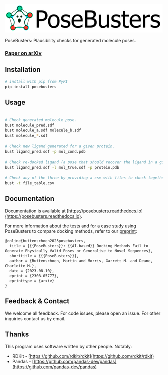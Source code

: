 ![posebusters_banner](https://github.com/maabuu/posebusters/blob/b5f4c2caed1499c2b73f5297a08e60ec7d263c61/docs/source/_static/logo_banner.png?raw=true "PoseBusters")

PoseBusters: Plausibility checks for generated molecule poses.


### [Paper on arXiv](https://arxiv.org/abs/2308.05777)

## Installation

```bash
# install with pip from PyPI
pip install posebusters
```
<!-- # install with conda from conda-forge
conda install posebusters -c conda-forge -->

## Usage

<!-- ### Command line usage -->

```bash

# Check generated molecule pose.
bust molecule_pred.sdf
bust molecule_a.sdf molecule_b.sdf
bust molecule_*.sdf

# Check new ligand generated for a given protein.
bust ligand_pred.sdf -p mol_cond.pdb

# Check re-docked ligand (a pose that should recover the ligand in a given protein-ligand crystal complex).
bust ligand_pred.sdf -l mol_true.sdf -p protein.pdb

# Check any of the three by providing a csv with files to check together
bust -t file_table.csv
```

<!-- ### Python API

```python
from dockbusters import DockBuster

# check re-docked ligand
DockBuster().bust(ligand_pred_file, ligand_crystal_file, protein_crystal_file)

# check docked ligand
DockBuster().bust(ligand_pred_file, protein_crystal_file)

# check molecule
DockBuster().bust(ligand_pred_file, protein_crystal_file)
``` -->

## Documentation

Documentation is available at [https://posebusters.readthedocs.io](https://posebusters.readthedocs.io).

For more information about the tests and for a case study using PoseBusters to compare docking methods, refer to our [preprint](https://arxiv.org/abs/2308.05777):
```
@online{buttenschoen2023posebusters,
  title = {{{PoseBusters}}: {{AI-based}} Docking Methods Fail to Generate Physically Valid Poses or Generalise to Novel Sequences},
  shorttitle = {{{PoseBusters}}},
  author = {Buttenschoen, Martin and Morris, Garrett M. and Deane, Charlotte M.},
  date = {2023-08-10},
  eprint = {2308.05777},
  eprinttype = {arxiv}
}
```

## Feedback & Contact

We welcome all feedback. For code issues, please open an issue. For other inquiries contact us by email.

## Thanks

This program uses software written by other people. Notably:

- RDKit - [https://github.com/rdkit/rdkit](https://github.com/rdkit/rdkit)
- Pandas - [https://github.com/pandas-dev/pandas](https://github.com/pandas-dev/pandas)
